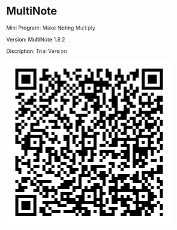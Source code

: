 # MultiNote
Mini Program: Make Noting Multiply

Version: MultiNote 1.8.2

Discription: Trial Version

![](https://github.com/iClassic-Live/MultiNote/blob/master/images/MultiNote%201.8.2.jpg?raw=true)

